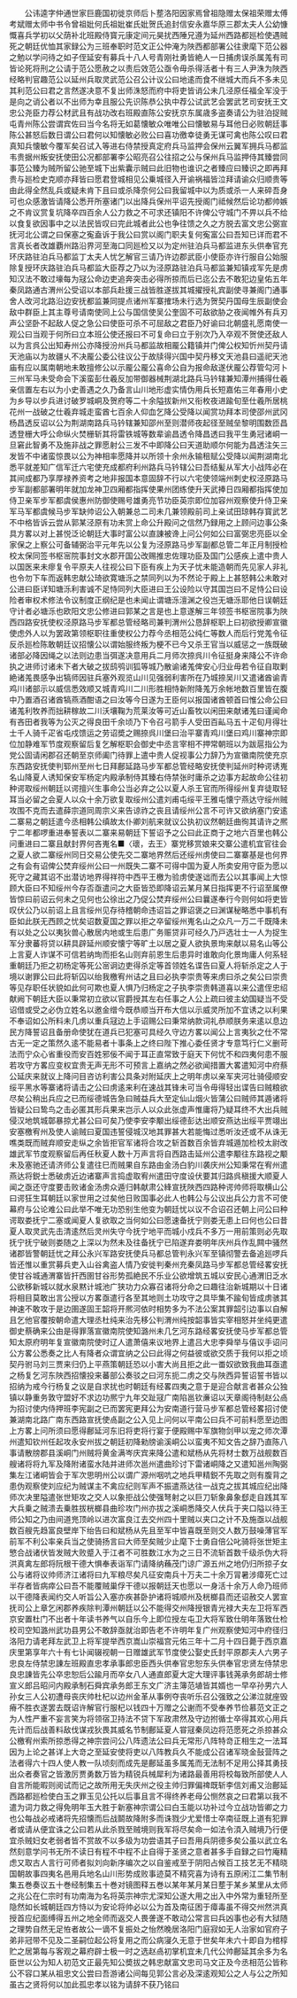 <!-- { "loadSidebar": true } -->
　　公讳逵字仲通世家巨鹿国初徙京师后卜塟洛阳因家焉曾祖隐赠太保祖荣赠太傅考斌赠太师中书令曾祖妣何氏祖妣崔氏妣贺氏追封信安永嘉华原三郡太夫人公幼慷慨喜兵学初以父荫补北班殿侍寳元康定间元昊扰西陲兄遵为延州西路都廵检使遇贼死之朝廷优恤其家録公为三班奉职时范文正公仲淹为陜西都部署公往隶麾下范公器之勉以学问待之如子侄延安有募兵十八人号青刚社勇皆絶人一日捕虏误杀属羗有司皆论死将刑之公请于范公愿赦之以责后效范公亟令毋杀得活者十有三人尹洙为陜西经略判官趣范公以延州兵取灵武范公召公计议公曰地逺而食不继城大而兵不多未见其利范公曰君之言然遂决意不复出师洙怒而府中将吏皆诮公未几泾原任福全军没于是向之诮公者以不出师为幸且服公先识陈恭公执中荐公试武艺会罢武艺司安抚王文忠公尧臣力荐公材武且有战功改右班殿直陈公安抚京东属歳多盗奏请公为驻泊捉贼屯青州陈公尝谓宾佐曰当今名将无如葛懐敏众唯唯公曰懐敏易与耳他日必败朝廷事陈公甚怒后数日谓公曰君何以知懐敏必败公曰喜功徼幸徒勇无谋可禽也陈公叹曰君真知兵懐敏今覆军矣召试入等进右侍禁授真定府兵马监押会保州云翼军拥兵马都监韦贵据州叛安抚使田公况都部署李公昭亮召公往招之公与保州兵马监押侍其臻尝同事范公臻为贼所留公驰至城下出紫囊示贼曰此旧物也谁识之者臻应曰臻识之即再拜贵与廵检史克顺亦拜皆曰愿君登城相见公乗城径入开谕祸福皆泣拜请谕众归顺贵等由此得全然乱兵或疑未肯下且曰或杀降奈何公曰我留城中以为质或杀一人来碎吾身可也众感激皆请降公悉开所塞诸门以出降兵保州平诏先授阁门祗候然后论功都帅嫉之不肯议赏复坑降卒四百余人公力救之不可求还镇阳不许俾公守城门不畀以兵不给以食复欲因事中之以法民皆叹曰完此城者此公也争往馈之久之方脱去富文忠公弼宣抚河北公谓之曰保塞之寃盍诉于我公曰赏以阁门职夫复何寃富公曰吾知已详而君不言真长者改雄覇州路沿界河至海口同廵检又以为定州驻泊兵马都监进东头供奉官充环庆路驻泊兵马都监丁太夫人忧乞解官三请乃许边郡武臣小使臣亦许行服自公始服除复授环庆路驻泊兵马都监大臣荐之乃以为泾原路驻泊兵马都监兼知镇戎军先是虏知汉法不敢过壕每为冦公命边吏追奔突击必得所掠而后已迄公去不敢犯边皇佑五年秦凤路通古渭州公受诏以本部兵赴援三战皆胜遂拔其城擢授礼宾副使寻兼阁门通事舍人改河北路沿边安抚都监兼同提点诸州军寨搉场未行选为贺契丹国母生辰副使会敌中群臣上其主尊号请南使同上公与国信使吴公奎固不可敌欲胁之夜闻帷外有兵刃声公坚卧不起敌人促之急公曰使臣可杀不可屈敌之君臣乃好谕曰北朝盛礼愿南使一观公曰当观于何所曰立本班公使还报曰不可复命曰立于别次乃入卒观不贺使还敌人以为言呉公出知寿州公亦降授汾州兵马都监故相龎公籍镇并门俾公权知忻州契丹请天池庙以为故疆乆不决龎公委公往议公于故牍得兴国中契丹移文天池县曰遥祀天池庙有应以属南朝地未敢擅修公以示龎公龎公喜命公自为报命敌遂伏龎公荐管勾河卜三州军马未受命会下溪蛮彭仕羲反加带御器械荆湖北路兵马钤辖兼知潭州捕得仕羲亲信置左右以为小史善遇之久乃备言山川地形虚实情伪用兵长短嘉佑三年春用小史为乡导以步兵进讨破罗城峒及贺府等二十余隘拔新州又衔枚夜进踰旬至仕羲所居桃花州一战破之仕羲弃城走蛮酋七百余人仰血乞降公受降以闻赏功拜本司使邵州武冈杨昌透反诏以公为荆湖南路兵马钤辖兼知邵州至则潜师夜起径至贼垒黎明围数匝昌透登栅大呼公命纵火焚栅斩其将雷铁城等数辈谕昌透令降昌透曰我平生勇冠诸峒一旦窘此智勇不及施非战之罪愿射公三发不中即降公曰天道助顺尔何能为昌透注矢三发皆不中诸蛮惊畏以公为神相率愿降并以所领十余州永输租赋公受降以闻荆湖南北悉平就差知广信军迁六宅使充成都府利州路兵马钤辖公曰吾结髪从军大小战阵必在其间成都乃享厚禄养资考之地非报国本意固辞不行以六宅使领端州刺史权泾原路马步军副都部署明年就加龙神卫四厢都指挥使果州团练使升天武捧日四厢都指挥使加侍卫亲军步军都虞侯惠州防御使赐号雄勇亮节功臣英宗即位加容州观察使升侍卫亲军马军都虞候马步军缺帅诏公入朝兼总二司未几兼领殿前司上亲试田琼韩存寳武艺不中格皆诉云尝从郭某泾原有功未赏上命公升殿问之信然乃録用之上顾问边事公条具方畧以对上甚悦泛论朝廷大事时富公以直諌被谗上问公何如公曰富弼忠亮臣以全家保之上察公可备辅弼治平元年先以公复为泾原路马步军副都总管二年正月制授检校太保同签书枢宻院事封文水郡开国公改赐推忠佐理功臣及国门公感疾上遣中贵人以国医来未瘳复令平原夫人往视公曰下臣有疾上为天子忧未能造朝而先见家人非礼也令勿下车而返韩忠献公琦欲寛塘泺之禁同列以为不然论于殿上上甚怒韩公未敢对公进曰臣详知塘泺利害诚不足恃同列大臣进曰王公设险以守其国岂曰不足恃公曰设险者审权术修法令议制度正纲纪是也未闻止谓塘泺澶渊之役岂无塘泺耶他日误朝廷守计者必塘泺也欧阳文忠公修进曰郭某之言是也上意遂解三年领签书枢宻院事为陜西四路安抚使权泾原路马步军都总管经略司兼判渭州公恳辞枢职上曰初欲授卿宣徽使虑外人以为罢政第领枢职往重使权公力荐今丞相范公纯仁等数人而后行党羗令征反杀廵检陈敢朝廷议招懐公以谓始服终叛为梗不已今又杀王官当以威惩之一族既破诸部必降因绳之以法则边患当弭遂决意用兵二月师次捺呉川令征挺身来降公不许命执之进师讨诸未下者大破之拔鸱鸮训狐等城乃散谕诸羗俾安心归业毋若令征自取剿絶诸羗畏感争出犒师因驻兵塞外观览山川见强弱利害所在乃城捺吴川又遣诸酋谕青鸡川诸部示以威信悉效顺又城青鸡川二川形胜相恃新附降羗万余帐地数百里皆在腹中乃置酒召诸酋犒燕酒酣语之曰汝等今日遂为王臣何以报国诸酋顿首曰惟公命公曰诸羗利牧养而拙耕稼故二川沃壤鞠为荒莱汝等可近山畜牧以闲田来献诸羗曰谨闻命有吝田者我等为公灭之得良田千余顷乃下令召弓箭手人受田百畆马五十疋旬月得壮士千人骑千疋省屯戍馈运之劳诏奬之赐捺呉川堡曰治平寨青鸡川堡曰鸡川寨神宗即位加静难军节度观察留后复乞解枢职会御史中丞言宰相不押常朝班以为跋扈指公为党公固请闲郡召还朝至京师阖门待罪上遣中贵人促视事公力辞乃为宣徽南院使充京东西路安抚使判郓州至州七日拜鄜延路马步军都总管经略安抚使判延州时种谔诱嵬名山降夏人诱知保安军杨定内殿承制侍其臻右侍禁张时庸杀之边事方起故命公往初种谔取绥州朝廷以谔擅兴生事命公当必弃之公以夏人杀王官而所得绥州复弃徒取轻耳当必留之会夏人以众十余万欲复取绥州公遣刘甫屯绥平王雅屯懐宁燕达守绥州贼攻围不克而去遣薛宗道同周宗义来告谅祚之丧且请绥州公言不可许又欲纳塞门安逺二寨易之朝廷遣今丞相韩公缜故太仆卿刘航来就议公执初议然朝廷曲徇其请许之熈宁二年都啰重进奉誓表以二寨来易朝廷下誓诏予之公曰此正商于之地六百里也韩公问重进曰二寨且献封界何吝嵬名■〈瓌，去王〉寨党移赏娘来交寨公遣机宜官往会之夏人欲二寨绥州同日交易公使先交二寨地界然后还绥州虏使曰二寨寨基是也何界之有会有诏俾公焚弃绥州公曰一州既失二寨不可得中国为夏人所卖安用守臣为愿以死守之藏其诏不出潜访地界得祥符中西平王檄为验虏使遂诎而去公以其事闻上大惊顾大臣曰不知绥州今存否亟遣问之大臣皆恐即降诏云某月某日指挥更不行诏至属僚皆惊曰前诏云何未之见何也公徐出之乃促公焚弃绥州公曰曩遂奉行今则何如将吏皆叹伏公乃以前诏上且言绥州见存待稽朝命违诏旨之罪诏褒之曰渊谋秘略悉中事机有臣如此朕无西顾之忧矣诏数夏国之罪以拒之卒留绥州嵬名山之众凡一万二千既降未有以处之公以夷狄兽心散居内地或生后患广务赈贷非可经久乃戸选壮士一人为捉生军分隶蕃将贷以耕具辟延州顺安懐宁等旷土以居之夏人欲执景珣来献以易名山等公上言夏人诈谋不可信若纳珣而拒名山则弃前恩生后患异时谁敢向化景珣庸人何系轻重朝廷乃拒之初杨定等死公宻诇边吏得杀定等首领姓名谍告曰夏人将斩杀定之人于境以谢罪公曰此将斩囚以绐我檄宥州诘之且曰必执李崇贵等来虏曰杀之矣公曰崇贵等见存职任状貌如此何可欺也夏人惧乃归杨定之子执李崇贵韩道喜以来公遣侄忠绍献阙下朝廷大臣以秉常初立欲以官爵授其左右任事之人公上疏曰彼主幼国疑当不受诏借或受之必伪立姓名以邀金缯今既恭顺当开布大信以示威灵所加不宜诱之以利果不奉诏如公所料未几虏以重兵冦边上手诏赐公曰秉常纳款词礼恭顺朕务来逺以息边民方降誓诏且备册命使犹在道兵已犯塞可具经久守边方畧以闻公上言夷狄之仕不常古无一定之策然久逺不能易者十事条上之终曰陛下推心委任贤才专意笃行仁义删苛法而宁众心省重役而安百姓邪佞不闻于耳正直常致于庭天下何忧不和四夷何患不服若攻守方畧应变权宜贵无声无形不可预言上嘉纳之然必欲闻措置大畧遣知河中府蔡公延庆来就议上降问目咨访利害公具条对附延庆上之明年虏以亲军夹河壮骑侵顺安绥平黑水等寨诸将请击之公曰虏逺来利在速战其锋未可当令毋得轻出谍告曰贼粮欲尽矣公稍出兵应之已而绥德城告急曰贼益兵大至定仙山烟火皆蒲公曰贼师其遁诸将皆疑公曰鸷鸟之击必匿其形兵果来岂示人以众此张虚声惟庸将乃疑耳终不大出兵贼侵汉地筑城鄣暴掠尤甚公曰可矣乃使李安李颙出绥德彭达出顺安燕达出绥平贾翊出安塞檄宥州及使人谕贼曰夏国违誓侵城汉地其罪甚大若能悔过悉听汝还或不从诛无噍类既而贼弃顺安走纵之余皆拒官军诸将合攻之斩首数百余皆弃城遁加检校太尉改雄武军节度观察留后再任秋夏人数十万声言将自西路击延州公遣李颙往东路视之颙未及塞驰还请济师公复遣往巳而贼果自东路由金汤白豹川袭庆州公知秉常在宥州遣燕达将鋭士悉破虏近边诸寨声言捣虚取宥州遣田守度设伏要其归路呉稹援大顺夏人闻之亟还守度要击败诸金汤虏众遁归韩献肃公綘宣抚陜西四路种谔帅师将取横山公曰谔狂生耳朝廷以家世用之过矣他日败国事必此人也韩公与公议出兵公力言不可使幕府与公论难公曰此举不唯无功恐别生他变为朝廷忧以议不合诏召还朝上问公曰种谔取娄抚宁二塞或闻夏人复欲取之当何如公曰愿速备抚宁则娄无患上曰何也公曰昔夏人取灵武先击清逺然后灵州失守今抚宁地平而城小戍兵不多万一用前策则必先取抚宁抚宁破则娄随之上深以为然未及往备抚宁已陷遂弃娄明年庆州兵作乱闗中骚然诸郡皆警朝廷忧之拜公永兴军路安抚使兵马都总管判永兴军至镇彻警去备追廵啰兵皆还惟以重赏募兵吏入山谷禽盗人情乃安徙判秦州充秦凤路马步军都总管经畧安抚使甘谷城通渭寨皆扞西圉甘谷形势孤絶民不乐业公欲增筑五城以安民心通渭旧乏水公欲移新城以就水泉黙计城池广狭功力众寡召诸将分命之曰趣往治新城期以十日诸将相目莫敢出言公授以方畧亟遣行各至其地则土功攻守之具毕集不踰旬皆成虏骇其神速不敢攻于是边圉遂固王韶将开熈河依时相势多为不法公案其罪韶引边事以自解且乞他官覆按朝命遣大理丞杜纯来治先移公判渭州纯按韶事皆实宰相怒并坐纯更遣御史蔡确来公由是得罪落宣徽南院使知潞州未几乞河东路经畧安抚使马步军都总管知太原府明年复宣徽南院使时辽人遣萧僖来议地界上遣吕大忠李舜举与僖议手诏问公方畧公悉奏之比人有降者众谓宜纳之公曰此得之何益彼或欲交质于我何以拒之顷契丹驸马刘三贾来归仍上平燕策朝廷恐以小害大尚且拒之此一畨奴欲致我曲耳亟遣之杨复乞河东陜西招懐投来蕃部公奏驳之曰河东扼二虏之交与陜西异誓诏誓书皆以招纳为戒今行杨复之议是自求扰也时朝廷有经畧四夷之意于是迎合献言者甚众公独镇以静重务敦守盟好不求边功熈宁九年交趾冦广南陷邕钦亷诏以天章阁待制赵公卨为招讨使内侍押班李宪副之已而罢宪更拜公为安南道行营马步军都总管经畧招讨使兼湖南北路广南东西路宣抚使卨副之公入见上问何以平南公曰兵不可前料愿至边图上方畧上问所须曰愿得鄜延河东旧将吏将行宴于便殿赐中军旗物剑甲以宠之师次潭州遣知钦州任起攻永安州拔之朝廷初降勑牓谕溪峒公以蛮夷不知文告之辞乃直陈八事请散牓郡县溪峒门州贼将黄金满岑庆宾来降公遣和斌杨从先将材士数万战舰数百艘诸将将九军及降附诸蛮水陆并进师次邕州遣曲珍讨下雷诸峒降之又遣知邕州陶弼集左江诸峒皆会于军次思明州公以谓广源州咽吭之地兵甲精鋭不先取之则有腹背之患伪观察使刘应纪为贼谋主不禽应纪则军声不振遣燕达往一战克之拔其城应纪出降师次决里隘遣张世矩攻之交人以象拒战公使强弩射之以巨刀斩象鼻象郄走自践其军大兵乗之贼溃去乗胜拔桄榔县曲珍攻门州亦拔之溪峒悉降交人伏兵于夹口隘以待王师公知之乃由间道兠顶岭以进次富良江去交州四十里贼以夹口之计不及施亟以战舰数百艘先趋富良壁岸下绐告曰和斌杨从先且至军中皆喜既至则交人数万鼓噪薄官军前军不利公率亲兵当之使骑扬言曰大师至矣贼少止麾下士勇自倍公叱骑将张世矩主慜合战诸伏皆发贼大败蹙入于江者不可胜数江水为之三日不流斩首数千级杀伪大将洪真禽左郎将阮根干德大惧奉表诣军门请降纳蘓茂门谅广源五州之地仍归所掠子女公与诸将议帅师济江诸将曰九军粮尽矣凡征安南兵十万夫二十余万冐暑涉瘴死亡过半存者皆病瘁公曰吾不能覆贼巢俘干德以报朝廷天也愿以一身活十余万人命乃班师以干德降表闻约交人听旨公入塞亦疾甚卧护诸将城顺州及桄榔县而还诏赦交人罢宣抚司公上章乞闲郡养疾除判潭州朝廷以公不能得交州降授银青光禄大夫左卫将军西京安置杜门不出者十年读书养气以自乐今上即位授左屯卫大将军致仕明年落致仕检校司空知潞州武功县男公不敢辞亟就治即告老不许明年复广州观察使知河中府径归洛阳力请老拜左武卫上将军提举西京嵩山崇福宫元佑三年十二月十四日薨于西京嘉庆里第享年六十有七讣闻辍视朝一日赠雄武军节度使公娶史氏封平原郡夫人六男子忠良左侍禁忠諌左班殿直忠孝承事郎忠臣西头供奉官忠恕东头供奉官忠贤左侍禁忠良忠諌皆先公卒忠恕后公踰月而卒女八人通直郎夏大定大理评事钱荛承务郎胡士修宣义郎吕昭问内殿承制石舜宾承务郎王东文广济主簿范埴皆其婿也一早卒孙男六人孙女三人公初遭母丧庆帅杜杞以边州金革从事例夺丧听乐召公强致之公涕泣就座毁瘠不胜衣遂罢去既诏许解官行服杞以钱四十万赠之公谢而不受奉养节俭慕范文正之为人性严重不妄言笑为将领宿卫持法不贷下军政肃然及守边拊循士卒得其欢心用兵先计而后战善料敌伐谋戎狄畏其威名节制鄜延夏人甞冦秦凤边将范愿死之杀掠甚众公檄宥州索所掠悉得之神宗尝问公八阵遗法公曰兵无常形八阵特竒正相生之一法耳因为上论之甚详上大竒之至延安使将吏以八阵教兵久不能成公召诸军晓金鼔营阵之法者得六十四人使人教一队顷刻而成先是鄜延虽多属羗而无法制不足用公择其勇技出众者奏官之皆激厉贾勇数万皆为精锐兵械犀利为诸路最善用将校每致所部使人人自言所能暇则阅试而记之故所用无失庆州之役主帅归罪偏禆既斩李信刘甫又治鄜延西路都廵检使白玉之罪玉见公托以后事且言不得终养老母公恻然哀之曰君第以我不遣为词力救之得免明年玉大胜于新塞神宗谓公曰白玉能以功补过今立战功皆卿之力也公每战必戒诸将先招懐而后战鬬故降附多而诛戮少尤爱惜士卒南征既上道有犯罪者或请从便宜诛之公曰若从此杀戮至贼境则我军将尽矣命一如法令湏入贼境乃行便宜杀贼妇女老弱者皆不赏故不以多级为功尝语其子曰吾用兵阴德多矣公虽以武立名然刻意学问书无所不读日有程不中程不止自得于圣贤之意者甚多手自録之曰竹庵精虑又取古人言行可师者拟刘向新序编次之以自鉴戒至于阴阳占候百工技艺无不精晓国朝故事四夷名邑用兵地名山川形势成败事迹莫不精究喜为诗有五原闲江二集节制集五巻奏议五十巻经制集五十巻对镜图释五巻以某年某月某日塟于某乡某里从太师之兆公在仁宗时有功南海为名将英宗神宗尤深知公遂大用之出入中外常为重轻所至隐然如长城朝廷四方恃以为安论将帅必以公为首及南征困于瘴毒虽不得交州然洪真授首应纪面缚得五州之地全师而返交人畏詟遂不敢动公常言曰兵凶事也必有大狱随之理势自然无足恠者故公一谪不复振处之怡然晚居洛阳门庭寂如无人治家如官府子弟非冠带不见及二圣嗣位起公将复用之而公病寖久无意于世矣年未六十即自为棺椁贮之居第每与客观之幕府辟士极一时之选赵卨初掌机宜未几代公帅鄜延其余多为名臣世以公为知人初范文正最先知公奬拔之韩忠献富文忠司马文正及今丞相范公皆称公不容口某从祖忠文公尝曰吾游诸公间每见郭公言必及深逺观知公之人与公之所知虽古之贤将何以加此孤忠孝以铭为请辞不获乃铭曰
